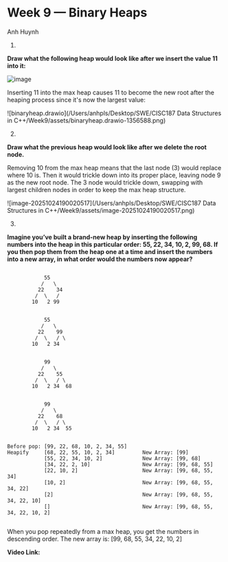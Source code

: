 # Week 9 — Binary Heaps

Anh Huynh



1.

**Draw what the following heap would look like after we insert the value 11 into it:**

![image](https://user-images.githubusercontent.com/11669149/229943640-2f9f7951-a9c6-4e4a-86f2-ea5dcd4bc64a.png)



Inserting 11 into the max heap causes 11 to become the new root after the heaping process since it's now the largest value: 



![binaryheap.drawio](/Users/anhpls/Desktop/SWE/CISC187 Data Structures in C++/Week9/assets/binaryheap.drawio-1356588.png)









2.

**Draw what the previous heap would look like after we delete the root node.**

Removing 10 from the max heap means that the last node (3) would replace where 10 is. Then it would trickle down into its proper place, leaving node 9 as the new root node. The 3 node would trickle down, swapping with largest children nodes in order to keep the max heap structure. 

![image-20251024190020517](/Users/anhpls/Desktop/SWE/CISC187 Data Structures in C++/Week9/assets/image-20251024190020517.png)





3.
**Imagine you’ve built a brand-new heap by inserting the following numbers into the heap in this particular order: 55, 22, 34, 10, 2, 99, 68. If you then pop them from the heap one at a time and insert the numbers into a new array, in what order would the numbers now appear?**

```

			55
		   /   \
		  22    34
         /  \   / 
        10   2 99  

			
			55
		   /   \
		  22    99
         /  \   / \
        10   2 34  
        
        	
        	99
		   /   \
		  22    55
         /  \   / \
        10   2 34  68
        
        	
        	99
		   /   \
		  22    68
         /  \   / \
        10   2 34  55
        
        
Before pop: [99, 22, 68, 10, 2, 34, 55]		
Heapify		[68, 22, 55, 10, 2, 34]			New Array: [99]
   			[55, 22, 34, 10, 2]			    New Array: [99, 68]
			[34, 22, 2, 10]				    New Array: [99, 68, 55]
			[22, 10, 2]						New Array: [99, 68, 55, 34]
			[10, 2]							New Array: [99, 68, 55, 34, 22]
			[2]								New Array: [99, 68, 55, 34, 22, 10]
			[]								New Array: [99, 68, 55, 34, 22, 10, 2]
			
```

When you pop repeatedly from a max heap, you get the numbers in descending order. 
The new array is:
[99, 68, 55, 34, 22, 10, 2]



**Video Link:** 

